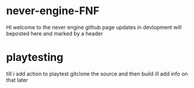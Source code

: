 # never-engine-FNF
HI welcome to the never engine github page updates in devlopment will beposted here and marked by a header
# playtesting
till i add action to playtest gitclone the source and then build ill add info on that later

